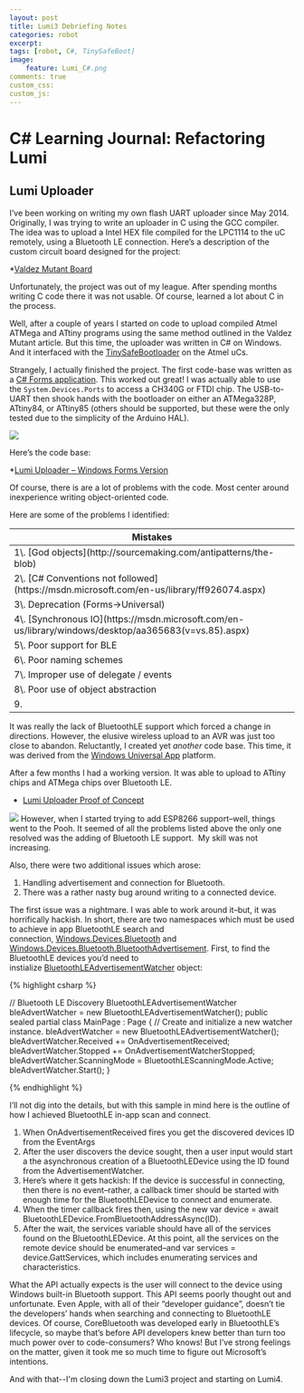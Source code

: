 ```yaml
---
layout: post
title: Lumi3 Debriefing Notes
categories: robot
excerpt:
tags: [robot, C#, TinySafeBoot]
image: 
    feature: Lumi_C#.png 
comments: true
custom_css:
custom_js: 
---
```


# C# Learning Journal: Refactoring Lumi

## Lumi Uploader

I’ve been working on writing my own flash UART uploader since May 2014\. Originally, I was trying to write an uploader in C using the GCC compiler. The idea was to upload a Intel HEX file compiled for the LPC1114 to the uC remotely, using a Bluetooth LE connection. Here’s a description of the custom circuit board designed for the project:

*[Valdez Mutant Board](http://ladvien.github.io/robots/valdez-mutant-board/)

Unfortunately, the project was out of my league. After spending months writing C code there it was not usable. Of course, learned a lot about C in the process.

Well, after a couple of years I started on code to upload compiled Atmel ATMega and ATtiny programs using the same method outlined in the Valdez Mutant article. But this time, the uploader was written in C# on Windows. And it interfaced with the [TinySafeBootloader](http://ladvien.github.io/robots/tsb/) on the Atmel uCs.

Strangely, I actually finished the project. The first code-base was written as a [C# Forms application](https://msdn.microsoft.com/en-us/library/360kwx3z(v=vs.90).aspx). This worked out great! I was actually able to use the `System.Devices.Ports` to access a CH340G or FTDI chip. The USB-to-UART then shook hands with the bootloader on either an ATMega328P, ATtiny84, or ATtiny85 (others should be supported, but these were the only tested due to the simplicity of the Arduino HAL).

![](http://ladvien.github.io/images/lumi_blink_upload2.PNG)

Here’s the code base:

*[Lumi Uploader – Windows Forms Version](https://github.com/Ladvien/Lumi_TinySafeBoot_Uploader)

Of course, there is are a lot of problems with the code. Most center around inexperience writing object-oriented code.  

Here are some of the problems I identified:

<table>

<thead>

<tr>

<th>Mistakes</th>

</tr>

</thead>

<tbody>

<tr>

<td>1\. [God objects](http://sourcemaking.com/antipatterns/the-blob)</td>

</tr>

<tr>

<td>2\. [C# Conventions not followed](https://msdn.microsoft.com/en-us/library/ff926074.aspx)</td>

</tr>

<tr>

<td>3\. Deprecation (Forms->Universal)</td>

</tr>

<tr>

<td>4\. [Synchronous IO](https://msdn.microsoft.com/en-us/library/windows/desktop/aa365683(v=vs.85).aspx)</td>

</tr>

<tr>

<td>5\. Poor support for BLE</td>

</tr>

<tr>

<td>6\. Poor naming schemes</td>

</tr>

<tr>

<td>7\. Improper use of delegate / events</td>

</tr>

<tr>

<td>8\. Poor use of object abstraction</td>

</tr>

<tr>

<td>9. </td>

</tr>

</tbody>

</table>

It was really the lack of BluetoothLE support which forced a change in directions. However, the elusive wireless upload to an AVR was just too close to abandon. Reluctantly, I created yet _another_ code base. This time, it was derived from the [Windows Universal App](https://msdn.microsoft.com/en-us/windows/uwp/get-started/whats-a-uwp) platform.

After a few months I had a working version. It was able to upload to ATtiny chips and ATMega chips over Bluetooth LE.

*   [Lumi Uploader Proof of Concept](https://www.youtube.com/watch?v=mLfFbrijakc)

![](http://ladvien.github.io/images/pooh.png) However, when I started trying to add ESP8266 support–well, things went to the Pooh. It seemed of all the problems listed above the only one resolved was the adding of Bluetooth LE support.  My skill was not increasing.

Also, there were two additional issues which arose:

1.  Handling advertisement and connection for Bluetooth.
2.  There was a rather nasty bug around writing to a connected device.

The first issue was a nightmare. I was able to work around it–but, it was horrifically hackish. In short, there are two namespaces which must be used to achieve in app BluetoothLE search and connection, [Windows.Devices.Bluetooth](https://msdn.microsoft.com/library/windows/apps/windows.devices.bluetooth.aspx) and [Windows.Devices.Bluetooth.BluetoothAdvertisement](https://msdn.microsoft.com/library/windows/apps/windows.devices.bluetooth.advertisement.aspx). First, to find the BluetoothLE devices you’d need to instialize [BluetoothLEAdvertisementWatcher](https://msdn.microsoft.com/en-us/library/windows.devices.bluetooth.advertisement.bluetoothleadvertisementwatcher.aspx) object:

{% highlight csharp %}

  // Bluetooth LE Discovery
  BluetoothLEAdvertisementWatcher bleAdvertWatcher = new BluetoothLEAdvertisementWatcher();
  public sealed partial class MainPage : Page
  {
        // Create and initialize a new watcher instance.
        bleAdvertWatcher = new BluetoothLEAdvertisementWatcher();
        bleAdvertWatcher.Received += OnAdvertisementReceived;
        bleAdvertWatcher.Stopped += OnAdvertisementWatcherStopped;
        bleAdvertWatcher.ScanningMode = BluetoothLEScanningMode.Active;
        bleAdvertWatcher.Start();
  }

{% endhighlight %}

I’ll not dig into the details, but with this sample in mind here is the outline of how I achieved BluetoothLE in-app scan and connect.

1.  When OnAdvertisementReceived fires you get the discovered devices ID from the EventArgs
2.  After the user discovers the device sought, then a user input would start a the asynchronous creation of a BluetoothLEDevice using the ID found from the AdvertisementWatcher.
3.  Here’s where it gets hackish: If the device is successful in connecting, then there is no event–rather, a callback timer should be started with enough time for the BluetoothLEDevice to connect and enumerate.
4.  When the timer callback fires then, using the new var device = await BluetoothLEDevice.FromBluetoothAddressAsync(ID).
5.  After the wait, the services variable should have all of the services found on the BluetoothLEDevice. At this point, all the services on the remote device should be enumerated–and var services = device.GattServices, which includes enumerating services and characteristics.

What the API actually expects is the user will connect to the device using Windows built-in Bluetooth support. This API seems poorly thought out and unfortunate. Even Apple, with all of their “developer guidance”, doesn’t tie the developers’ hands when searching and connecting to BluetoothLE devices. Of course, CoreBluetooth was developed early in BluetoothLE’s lifecycle, so maybe that’s before API developers knew better than turn too much power over to code-consumers? Who knows! But I’ve strong feelings on the matter, given it took me so much time to figure out Microsoft’s intentions.  

And with that--I'm closing down the Lumi3 project and starting on Lumi4.